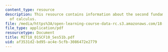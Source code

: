 ```yaml
---
content_type: resource
description: This resource contains information about the second fundamental theorem
  of calculus.
file: /media/https%3A/open-learning-course-data-rc.s3.amazonaws.com/18-01sc-single-variable-calculus-fall-2010/af3531d2bd95ac4e5cfb3086472e2779_MIT18_01SCF10_Ses51b.pdf
file_type: application/pdf
resourcetype: Document
title: MIT18_01SCF10_Ses51b.pdf
uid: af3531d2-bd95-ac4e-5cfb-3086472e2779
---
```

